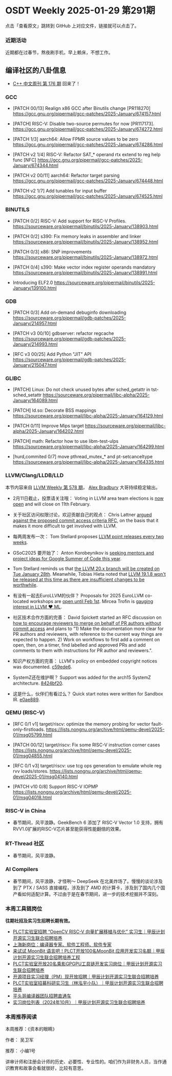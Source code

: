 # OSDT Weekly 2025-01-29 第291期

点击「查看原文」跳转到 GitHub 上对应文件，链接就可以点击了。

### 近期活动

近期都在过春节，熬夜刷手机，早上赖床，不想工作。

## 编译社区的八卦信息

- [C++ 中文周刊 第 176 期](https://mp.weixin.qq.com/s/BgE5ErrWtOrCp2xlcdfkXA) 回来了！

### GCC

- [PATCH 00/13] Realign x86 GCC after Binutils change [PR118270]
  https://gcc.gnu.org/pipermail/gcc-patches/2025-January/674157.html

- [PATCH] RISC-V: Disable two-source permutes for now [PR117173].
  https://gcc.gnu.org/pipermail/gcc-patches/2025-January/674272.html

- [PATCH 1/3] aarch64: Allow FPMR source values to be zero
  https://gcc.gnu.org/pipermail/gcc-patches/2025-January/674286.html

- [PATCH v2 1/4] RISC-V: Refactor SAT_* operand rtx extend to reg help func [NFC]
  https://gcc.gnu.org/pipermail/gcc-patches/2025-January/674344.html

- [PATCH v2 00/11] aarch64: Refactor target parsing
  https://gcc.gnu.org/pipermail/gcc-patches/2025-January/674448.html

- [PATCH v2 1/7] Add tunables for input buffer
  https://gcc.gnu.org/pipermail/gcc-patches/2025-January/674525.html

### BINUTILS

- [PATCH 0/2] RISC-V: Add support for RISC-V Profiles.
  https://sourceware.org/pipermail/binutils/2025-January/138903.html

- [PATCH 0/2] s390: Fix memory leaks in assembler and linker
  https://sourceware.org/pipermail/binutils/2025-January/138952.html

- [PATCH 0/3] x86: SNP improvements
  https://sourceware.org/pipermail/binutils/2025-January/138972.html

- [PATCH 0/4] s390: Make vector index register operands mandatory
  https://sourceware.org/pipermail/binutils/2025-January/138991.html

- Introducing ELF2.0
  https://sourceware.org/pipermail/binutils/2025-January/139100.html

### GDB

- [PATCH 0/3] Add on-demand debuginfo downloading
  https://sourceware.org/pipermail/gdb-patches/2025-January/214957.html

- [PATCH v3 00/10] gdbserver: refactor regcache
  https://sourceware.org/pipermail/gdb-patches/2025-January/214993.html

- [RFC v3 00/25] Add Python "JIT" API
  https://sourceware.org/pipermail/gdb-patches/2025-January/215047.html
  
### GLIBC

- [PATCH] Linux: Do not check unused bytes after sched_getattr in tst-sched_setattr
  https://sourceware.org/pipermail/libc-alpha/2025-January/164089.html

- [PATCH] ld.so: Decorate BSS mappings
  https://sourceware.org/pipermail/libc-alpha/2025-January/164129.html

- [PATCH 0/11] Improve Mips target
  https://sourceware.org/pipermail/libc-alpha/2025-January/164202.html

- [PATCH] math: Refactor how to use libm-test-ulps
  https://sourceware.org/pipermail/libc-alpha/2025-January/164299.html

- [hurd,commited 0/7] move pthread_mutex_* and pt-setcanceltype
  https://sourceware.org/pipermail/libc-alpha/2025-January/164335.html

### LLVM/Clang/LLDB/LLD

本节内容来自 [LLVM Weekly 第 578 期](http://llvmweekly.org/issue/578)，
[Alex Bradbury](https://www.linkedin.com/in/alex-bradbury/) 大哥持续稳定输出。

* 2月11日截止，投票请关注哦： Voting in LLVM area team elections is [now open](https://discourse.llvm.org/t/area-team-elections-voting-open/84271) and will close on 11th February.

* 关于社区访问权限讨论，欢迎贡献自己的观点： Chris Lattner [argued against the proposed commit access criteria RFC](https://discourse.llvm.org/t/area-team-elections-voting-open/84271), on the basis that it makes it more difficult to get involved with LLVM.

* 每两周发布一次： Tom Stellard proposes [LLVM point releases every two weeks](https://discourse.llvm.org/t/rfc-llvm-releases-every-two-weeks/84245).

* GSoC2025 要开始了： Anton Korobeynikov is [seeking mentors and project ideas for Google Summer of Code this year](https://discourse.llvm.org/t/llvm-gsoc-2025-call-for-mentors-and-projects/84224).

* Tom Stellard reminds us that [the LLVM 20.x branch will be created on Tue January 28th](https://discourse.llvm.org/t/release-20-x-will-be-created-in-6-days/84209).  Meanwhile, Tobias Hieta noted that [LLVM 19.1.8 won't be released at this time as there are insufficient changes to be worthwhile](https://discourse.llvm.org/t/llvm-19-1-8-release-update/84261).

* 有没有一起去EuroLLVM的伙伴？ Proposals for 2025 EuroLLVM co-located workshops are [open until Feb 1st](https://discourse.llvm.org/t/2025-eurollvm-co-located-workshop-application-due-feb-1/84223).  Mircea Trofin is [gauging interest in LLVM :hearts: ML](https://discourse.llvm.org/t/llvm-ml-at-eurollvm-2025/84225).

* 社区技术合作方面的完善： David Spickett started an RFC discussion on [how to encourage reviewers to merge on behalf of PR authors without commit access](https://discourse.llvm.org/t/rfc-encouraging-reviewers-to-merge-on-behalf-of-pr-authors-without-commit-access/84180) and plans to "1) Make the documentation more clear for PR authors and reviewers, with reference to the current way things are expected to happen.  2) Work on workflows to first add a comment on open, then, on a timer, find labelled and approved PRs and add comments to them with instructions for PR author and reviewers.".

* 知识产权方面的完善： LLVM's policy on embedded copyright notices was documented.
  [c59ede6](https://github.com/llvm/llvm-project/commit/c59ede638f48).

* SystemZ还在维护啊？ Support was added for the arch15 SystemZ architecture.
  [8424bf20](https://github.com/llvm/llvm-project/commit/8424bf207efd).

* 这是什么，伙伴们有看过么？ Quick start notes were written for Sandbox IR.
  [e0ae889](https://github.com/llvm/llvm-project/commit/e0ae8890460d).

### QEMU (RISC-V)

- [RFC 0/1 v1] target/riscv: optimize the memory probing for vector fault-only-firstloads.
  https://lists.nongnu.org/archive/html/qemu-devel/2025-01/msg05799.html

- [PATCH 00/12] target/riscv: Fix some RISC-V instruction corner cases
  https://lists.nongnu.org/archive/html/qemu-devel/2025-01/msg04855.html

- [RFC 0/1 v3] target/riscv: use tcg ops generation to emulate whole reg rvv loads/stores.
  https://lists.nongnu.org/archive/html/qemu-devel/2025-01/msg04140.html

- [PATCH v10 0/8] Support RISC-V IOPMP
  https://lists.nongnu.org/archive/html/qemu-devel/2025-01/msg04018.html

### RISC-V in China

- 春节期间，风平浪静。GeekBench 6 添加了 RISC-V Vector 1.0 支持，拥有RVV1.0扩展的RISC-V芯片甚至能获得性能翻倍的效果。

### RT-Thread 社区

- 春节期间，风平浪静。

### AI Compilers

- 春节期间，风平浪静，才怪咧～ DeepSeek 在北美炸场了。慢慢的谈论涉及到了 PTX / SASS 直接编程，涉及到了 AMD 的计算卡，涉及到了国内几个国产看如何适配计算。不过由于是在春节期间，进一步的技术挖掘并不深刻。

### 本周工具链岗位

**往期社招及实习生招聘长期有效。**

- [PLCT实验室招聘 “OpenCV RISC-V 向量扩展移植与优化” 实习生｜甲辰计划开源实习生联合招聘培养](https://mp.weixin.qq.com/s/NSFIlymcfe_gJBmJXK0Zng)
- [上海新岗位：编译器专家、软件工程师、软件专家](https://mp.weixin.qq.com/s/pX2R3znrPCxdsOLVg9YVXA)
- [来试试 MoonBit 语言吧！PLCT开放100名MoonBit 应用开发实习名额｜甲辰计划开源实习生联合招聘培养工程](https://mp.weixin.qq.com/s/VUwXNvYzharpK6Aou4hssw)
- [PLCT实验室开放20名乘影GPGPU工具链开发实习岗位｜甲辰计划开源实习生联合招聘培养](https://mp.weixin.qq.com/s/DalDbZYiP2IFALvB2Wwb6w)
- [开源项目实习经理（PM）现开放招聘｜甲辰计划开源实习生联合招聘培养](https://mp.weixin.qq.com/s/9uIxvaMOVjsbcGjHbidvgg)
- [PLCT实验室招募科研实习生（林泓宇小队）｜甲辰计划开源实习生联合招聘培养](https://mp.weixin.qq.com/s/8XtWlfBF9RxUoUCHskQpPw)
- [平头哥编译器团队招聘直通车](https://mp.weixin.qq.com/s/fRFWolihmi05hTuBvI8u2g)
- [实习岗位列表（2024年10月）｜甲辰计划开源实习生联合招聘培养](https://mp.weixin.qq.com/s/UCcsvhw6Kxw3EQOd0JVlUg)

### 本周推荐阅读

本周推荐：《资本的眼睛》

作者： 吴卫军

推荐： 小编1号

讲审计师和注册会计师的历史、必要性、专业性的。咱们作为非财务人员，当作通识教育和故事会看就很好，比较有意思。
